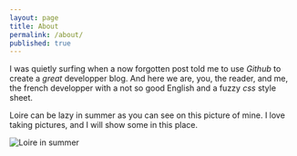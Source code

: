```yaml
---
layout: page
title: About
permalink: /about/
published: true
---
```


I was quietly surfing when a now forgotten post told me to use _Github_ to create a _great_ developper blog. And here we are, you, the reader, and me, the french developper with a not so good English and a fuzzy _css_ style sheet.

Loire can be lazy in summer as you can see on this picture of mine. I love taking pictures, and I will show some in this place.

![Loire in summer]({{site.baseurl}}/images/loire-in-summer.jpg)


